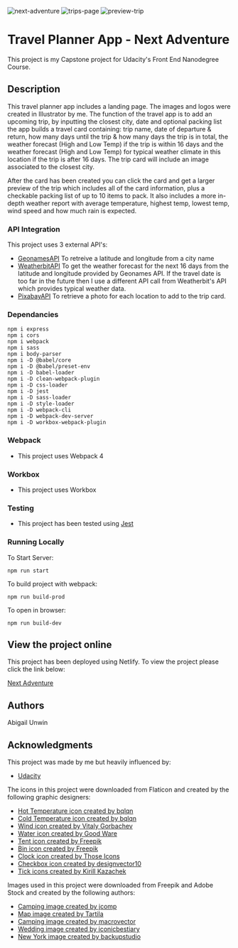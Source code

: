 ![next-adventure](https://user-images.githubusercontent.com/100278218/177593882-b51876c4-e25a-4720-beb2-5f15cb6b5d94.jpg)
![trips-page](https://user-images.githubusercontent.com/100278218/177593941-ba0f0146-accd-4472-97e0-14a5d9571268.jpg)
![preview-trip](https://user-images.githubusercontent.com/100278218/177593974-18481e54-8833-41a2-93b0-219b1a99d06d.jpg)

# Travel Planner App - Next Adventure

This project is my Capstone project for Udacity's Front End Nanodegree Course. 

## Description

This travel planner app includes a landing page. The images and logos were created in Illustrator by me. 
The function of the travel app is to add an upcoming trip, by inputting the closest city, date and optional packing list the app builds a travel card containing: trip name, date of departure & return, how many days until the trip & how many days the trip is in total, the weather forecast (High and Low Temp) if the trip is within 16 days and the weather forecast (High and Low Temp) for typical weather climate in this location if the trip is after 16 days. The trip card will include an image associated to the closest city. 

After the card has been created you can click the card and get a larger preview of the trip which includes all of the card information, plus a checkable packing list of up to 10 items to pack. It also includes a more in-depth weather report with average temperature, highest temp, lowest temp, wind speed and how much rain is expected. 

### API Integration 

This project uses 3 external API's: 

* [GeonamesAPI](http://www.geonames.org/export/web-services.html) To retreive a latitude and longitude from a city name
* [WeatherbitAPI](https://www.weatherbit.io/api) To get the weather forecast for the next 16 days from the latitude and longitude provided by Geonames API. If the travel date is too far in the future then I use a different API call from Weatherbit's API which provides typical weather data. 
* [PixabayAPI](https://pixabay.com/api/docs/) To retrieve a photo for each location to add to the trip card. 

### Dependancies 

```
npm i express
npm i cors
npm i webpack
npm i sass
npm i body-parser
npm i -D @babel/core
npm i -D @babel/preset-env
npm i -D babel-loader
npm i -D clean-webpack-plugin
npm i -D css-loader
npm i -D jest
npm i -D sass-loader
npm i -D style-loader
npm i -D webpack-cli
npm i -D webpack-dev-server
npm i -D workbox-webpack-plugin
```

### Webpack

* This project uses Webpack 4 

### Workbox

* This project uses Workbox 

### Testing

* This project has been tested using [Jest](https://jestjs.io/)

### Running Locally 
To Start Server: 
```
npm run start 
```
To build project with webpack: 
```
npm run build-prod
```
To open in browser: 
```
npm run build-dev
```

## View the project online

This project has been deployed using Netlify. To view the project please click the link below:

[Next Adventure](https://your-next-adventure.netlify.app/index.html)


## Authors

Abigail Unwin 

## Acknowledgments

This project was made by me but heavily influenced by:

* [Udacity](https://www.udacity.com/)

The icons in this project were downloaded from Flaticon and created by the following graphic designers: 

* [Hot Temperature icon created by bqlqn](https://www.flaticon.com/free-icons/temperature)
* [Cold Temperature icon created by bqlqn](https://www.flaticon.com/free-icons/cold)
* [Wind icon created by Vitaly Gorbachev](https://www.flaticon.com/free-icons/wind)
* [Water icon created by Good Ware](https://www.flaticon.com/free-icons/water)
* [Tent icon created by Freepik](https://www.flaticon.com/free-icons/tent)
* [Bin icon created by Freepik](https://www.flaticon.com/free-icons/trash)
* [Clock icon created by Those Icons](https://www.flaticon.com/free-icons/clock)
* [Checkbox icon created by designvector10](https://www.flaticon.com/free-icons/checkbox)
* [Tick icons created by Kirill Kazachek](https://www.flaticon.com/free-icons/tick)

Images used in this project were downloaded from Freepik and Adobe Stock and created by the following authors: 
* [Camping image created by jcomp](https://www.freepik.com/free-photo/rear-view-young-backpacker-couple-sitting-relax-front-tent-near-lake-with-coffee-set-making-fresh-coffee-grinder-while-camping-trip-summer-vacation_16307701.htm#query=camping&position=6&from_view=search)
* [Map image created by Tartila](https://as2.ftcdn.net/v2/jpg/02/74/59/79/1000_F_274597914_4aetfu1gWRK2M6b2lbxKtZb4qibho30j.jpg)
* [Camping image created by macrovector](https://www.freepik.com/free-vector/camping-place-cartoon-composition-with-yellow-tent-lamp-pot-with-dinner-fire-night-sky_13749110.htm#query=camping&position=10&from_view=search)
* [Wedding image created by iconicbestiary](https://www.freepik.com/free-vector/newlywed-couple-is-driving-car-their-honeymoon_1311191.htm#query=wedding&position=1&from_view=search)
* [New York image created by backupstudio](https://as2.ftcdn.net/v2/jpg/02/88/02/37/1000_F_288023776_cdkenXYsV0c3mMZRbCMjyguH2JpLPa5s.jpg)
